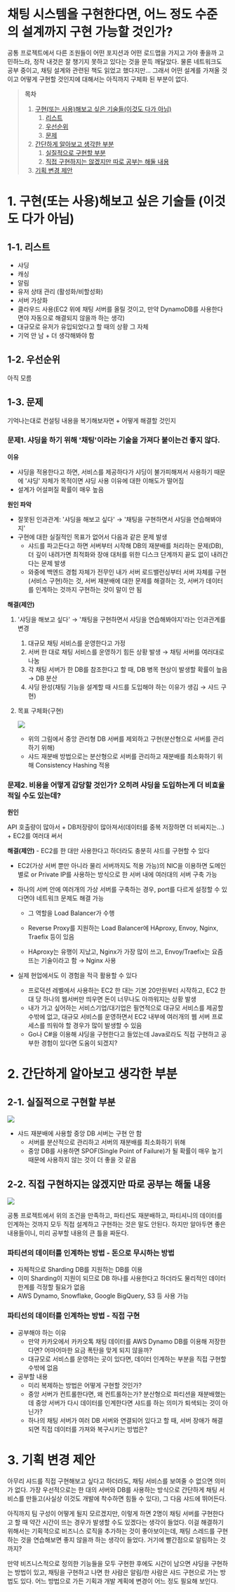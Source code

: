 # 채팅 시스템을 구현한다면, 어느 정도 수준의 설계까지 구현 가능할 것인가?

공통 프로젝트에서 다른 조원들이 어떤 포지션과 어떤 로드맵을 가지고 가야 좋을까 고민하느라, 정작 내것은 잘 챙기지 못하고 있다는 것을 문득 깨달았다. 물론 네트워크도 공부 중이고, 채팅 설계와 관련된 책도 읽었고 했다지만... 그래서 어떤 설계를 가져올 것이고 어떻게 구현할 것인지에 대해서는 아직까지 구체화 된 부분이 없다.

> **목차**
>
> 1. [구현(또는 사용)해보고 싶은 기술들(이것도 다가 아님)](#1-구현또는-사용해보고-싶은-기술들-이것도-다가-아님)
>    1. [리스트](#1-1-리스트)
>    1. [우선순위](#1-2-우선순위)
>    1. [문제](#1-3-문제)
> 1. [간단하게 알아보고 생각한 부분](#2-간단하게-알아보고-생각한-부분)
>    1. [실질적으로 구현할 부분](#2-1-실질적으로-구현할-부분)
>    2. [직접 구현하지는 않겠지만 따로 공부는 해둘 내용](#2-2-직접-구현하지는-않겠지만-따로-공부는-해둘-내용)
> 1. [기획 변경 제안](#3-기획-변경-제안)

# 1. 구현(또는 사용)해보고 싶은 기술들 (이것도 다가 아님)

## 1-1. 리스트

- 샤딩
- 캐싱
- 알림
- 유저 상태 관리 (활성화/비할성화)
- 서버 가상화
- 클라우드 사용(EC2 위에 채팅 서버를 올릴 것이고, 만약 DynamoDB를 사용한다면야 자동으로 해결되지 않을까 하는 생각)
- 대규모로 유저가 유입되었다고 할 때의 상황 그 자체
- 기억 안 남 + 더 생각해봐야 함

## 1-2. 우선순위

아직 모름

## 1-3. 문제

기억나는대로 컨설팅 내용을 복기해보자면 + 어떻게 해결할 것인지

### 문제1. 샤딩을 하기 위해 '채팅'이라는 기술을 가져다 붙이는건 좋지 않다.

**이유**

- 샤딩을 적용한다고 하면, 서비스를 제공하다가 샤딩이 불가피해져서 사용하기 때문에 '샤딩' 자체가 목적이면 샤딩 사용 이유에 대한 이해도가 떨어짐 
- 설계가 어설퍼질 확률이 매우 높음

**원인 파악**

- 잘못된 인과관계: '샤딩을 해보고 싶다' → '채팅을 구현하면서 샤딩을 연습해봐야지'
- 구현에 대한 실질적인 목표가 없어서 다음과 같은 문제 발생
  - 샤드를 파고든다고 하면 서버부터 시작해 DB의 재분배를 처리하는 문제(DB), 더 깊이 내려가면 최적화와 장애 대처를 위한 디스크 단계까지 끝도 없이 내려간다는 문제 발생
  - 와중에 백엔드 경험 자체가 전무인 내가 서버 로드밸런싱부터 서버 자체를 구현(서비스 구현)하는 것, 서버 재분배에 대한 문제를 해결하는 것, 서버가 데이터를 인계하는 것까지 구현하는 것이 말이 안 됨

**해결(제안)**

1. '샤딩을 해보고 싶다' → '채팅을 구현하면서 샤딩을 연습해봐야지'라는 인과관계를 변경
   1. 대규모 채팅 서비스를 운영한다고 가정
   2. 서버 한 대로 채팅 서비스를 운영하기 힘든 상황 발생 → 채팅 서버를 여러대로 나눔
   3. 각 채팅 서버가 한 DB를 참조한다고 할 때, DB 병목 현상이 발생할 확률이 높음 → DB 분산
   4. 샤딩 완성(채팅 기능을 설계할 때 샤드를 도입해야 하는 이유가 생김 → 샤드 구현)

2. 목표 구체화(구현)

   ![](../images/practice01.png)

   - 위의 그림에서 중앙 관리형 DB 서버를 제외하고 구현(분산형으로 서버를 관리하기 위해)
   - 샤드 재분배 방법으로는 분산형으로 서버를 관리하고 재분배를 최소화하기 위해 Consistency Hashing 적용

### 문제2. 비용을 어떻게 감당할 것인가? 오히려 샤딩을 도입하는게 더 비효율적일 수도 있는데?

**원인**

API 호출량이 많아서 + DB저장량이 많아져서(데이터를 중복 저장하면 더 비싸지는...) + EC2를 여러대 써서

**해결(제안)** - EC2를 한 대만 사용한다고 하더라도 충분히 샤드를 구현할 수 있다

- EC2(가상 서버 뿐만 아니라 물리 서버까지도 적용 가능)의 NIC을 이용하면 도메인별로 or Private IP를 사용하는 방식으로 한 서버 내에 여러대의 서버 구축 가능

- 하나의 서버 안에 여러개의 가상 서버를 구축하는 경우, port를 다르게 설정할 수 있다면야 네트워크 문제도 해결 가능

  - 그 역할을 Load Balancer가 수행

  - Reverse Proxy를 지원하는 Load Balancer에 HAproxy, Envoy, Nginx, Traefix 등이 있음

  - HAproxy는 유행이 지났고, Nginx가 가장 많이 쓰고, Envoy/Traefix는 요즘 뜨는 기술이라고 함 → Nginx 사용

- 실제 현업에서도 이 경험을 적극 활용할 수 있다

  - 프로덕션 레벨에서 사용하는 EC2 한 대는 기본 20만원부터 시작하고, EC2 한 대 당 하나의 웹서버만 띄우면 돈이 너무나도 아까워지는 상황 발생
  - 내가 가고 싶어하는 서비스기업/대기업은 필연적으로 대규모 서비스를 제공할 수밖에 없고, 대규모 서비스를 운영하면서 EC2 내부에 여러개의 웹 서버 프로세스를 띄워야 할 경우가 많이 발생할 수 있음
  - Go나 C#을 이용해 샤딩을 구현한다고 들었는데 Java로라도 직접 구현하고 공부한 경험이 있다면 도움이 되겠지? 

# 2. 간단하게 알아보고 생각한 부분

## 2-1. 실질적으로 구현할 부분

![](../images/practice01.png)

- 샤드 재분배에 사용할 중앙 DB 서버는 구현 안 함
  - 서버를 분산적으로 관리하고 서버의 재분배를 최소화하기 위해
  - 중앙 DB를 사용하면 SPOF(Single Point of Failure)가 될 확률이 매우 높기 때문에 사용하지 않는 것이 더 좋을 것 같음

## 2-2. 직접 구현하지는 않겠지만 따로 공부는 해둘 내용

![](../images/practice02.png)

공통 프로젝트에서 위의 조건을 만족하고, 파티션도 재분배하고, 파티셔니의 데이터를 인계하는 것까지 모두 직접 설계하고 구현하는 것은 말도 안된다. 하지만 알아두면 좋은 내용들이니, 미리 공부할 내용의 큰 틀을 짜둔다.

### 파티션의 데이터를 인계하는 방법 - 돈으로 무시하는 방법

- 자체적으로 Sharding DB를 지원하는 DB를 이용
- 이미 Sharding이 지원이 되므로 DB 하나를 사용한다고 하더라도 물리적인 데이터 한계를 걱정할 필요가 없음
- AWS Dynamo, Snowflake, Google BigQuery, S3 등 사용 가능

### 파티선의 데이터를 인계하는 방법 - 직접 구현

- 공부해야 하는 이유
  - 만약 카카오에서 카카오톡 채팅 데이터를 AWS Dynamo DB를 이용해 저장한다면? 어마어마한 요금 폭탄을 맞게 되지 않을까?
  - 대규모로 서비스를 운영하는 곳이 있다면, 데이터 인계하는 부분을 직접 구현할 수밖에 없음
- 공부할 내용
  - 미리 복제하는 방법은 어떻게 구현할 것인가?
  - 중앙 서버가 컨트롤한다면, 왜 컨트롤하는가? 분산형으로 파티션을 재분배했는데 중앙 서버가 다시 데이터를 인계한다면 샤드를 하는 의미가 퇴색되는 것이 아닌가?
  - 하나의 채팅 서버가 여러 DB 서버와 연결되어 있다고 할 때, 서버 장애가 해결되면 직접 데이터를 가져와 복구시키는 방법은?

# 3. 기획 변경 제안

아무리 샤드를 직접 구현해보고 싶다고 하더라도, 채팅 서비스를 보여줄 수 없으면 의미가 없다. 가장 우선적으로는 한 대의 서버와 DB를 사용하는 방식으로 간단하게 채팅 서비스를 만들고(사실상 이것도 개발에 착수하면 힘들 수 있다), 그 다음 샤드에 뛰어든다.

아직까지 팀 구성이 어떻게 될지 모르겠지만, 이렇게 하면 2명이 채팅 서버를 구현한다고 할 때 약간 시간이 뜨는 경우가 발생할 수도 있겠다는 생각이 들었다. 이걸 해결하기 위해서는 기획적으로 비즈니스 로직을 추가하는 것이 좋아보이는데, 채팅 스레드를 구현하는 것을 연습해보면 좋지 않을까 하는 생각이 들었다. 거기에 빨간점으로 알림하는 것까지?

만약 비즈니스적으로 정의한 기능들을 모두 구현한 후에도 시간이 남으면 샤딩을 구현하는 방법이 있고, 채팅을 구현하고 나면 한 사람은 알림/한 사람은 샤드 구현으로 가는 방법도 있다. 어느 방법으로 가든 기획과 개발 계획에 변경이 어느 정도 필요해 보인다.